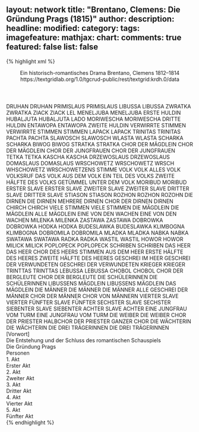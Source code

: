 layout: network
title: "Brentano, Clemens: Die Gründung Prags (1815)"
author:
description:
headline:
modified:
category:
tags:
imagefeature:
mathjax:
chart:
comments: true
featured: false
list: false
---
{% highlight xml %}
<?xml-model href="https://raw.githubusercontent.com/DLiNa/project/master/rules/lina.rnc"?><?xml-model href="https://raw.githubusercontent.com/DLiNa/project/master/rules/lina.sch"?>
<play xmlns="http://lina.digital">
  <header>
    <title>Die Gründung Prags</title>
    <subtitle>Ein historisch-romantisches Drama</subtitle>
    <genretitle/>
    <author>Brentano, Clemens</author>
    <date type="print" when="1815"/>
    <date type="premiere"/>
    <date type="written" when="1814">1812–1814</date>
    <source>https://textgridlab.org/1.0/tgcrud-public/rest/textgrid:krdh.0/data</source>
  </header>
  <personae>
    <character>
      <name>DRUHAN</name>
      <alias xml:id="druhan">
        <name>DRUHAN</name>
      </alias>
    </character>
    <character>
      <name>PRIMISLAUS</name>
      <alias xml:id="primislaus">
        <name>PRIMISLAUS</name>
      </alias>
    </character>
    <character>
      <name>LIBUSSA</name>
      <alias xml:id="libussa">
        <name>LIBUSSA</name>
      </alias>
    </character>
    <character>
      <name>ZWRATKA</name>
      <alias xml:id="zwratka">
        <name>ZWRATKA</name>
      </alias>
    </character>
    <character>
      <name>ZIACK</name>
      <alias xml:id="ziack">
        <name>ZIACK</name>
      </alias>
      <alias xml:id="lel">
        <name>LEL</name>
      </alias>
    </character>
    <character>
      <name>MENELJUBA</name>
      <alias xml:id="meneljuba">
        <name>MENELJUBA</name>
      </alias>
      <alias xml:id="erste_huldin">
        <name>ERSTE HULDIN</name>
      </alias>
    </character>
    <character>
      <name>HUBALJUTA</name>
      <alias xml:id="hubaljuta">
        <name>HUBALJUTA</name>
      </alias>
      <alias xml:id="lado">
        <name>LADO</name>
      </alias>
    </character>
    <character>
      <name>MORIWESCHA</name>
      <alias xml:id="moriwescha">
        <name>MORIWESCHA</name>
      </alias>
      <alias xml:id="dritte_huldin">
        <name>DRITTE HULDIN</name>
      </alias>
    </character>
    <character>
      <name>ENTAWOPA</name>
      <alias xml:id="entawopa">
        <name>ENTAWOPA</name>
      </alias>
      <alias xml:id="zweite_huldin">
        <name>ZWEITE HULDIN</name>
      </alias>
    </character>
    <character>
      <name>VERWIRRTE STIMMEN</name>
      <alias xml:id="verwirrte_stimmen">
        <name>VERWIRRTE STIMMEN</name>
      </alias>
      <alias xml:id="stimmen">
        <name>STIMMEN</name>
      </alias>
    </character>
    <character>
      <name>LAPACK</name>
      <alias xml:id="lapack">
        <name>LAPACK</name>
      </alias>
    </character>
    <character>
      <name>TRINITAS</name>
      <alias xml:id="trinitas">
        <name>TRINITAS</name>
      </alias>
    </character>
    <character>
      <name>PACHTA</name>
      <alias xml:id="pachta">
        <name>PACHTA</name>
      </alias>
    </character>
    <character>
      <name>SLAWOSCH</name>
      <alias xml:id="slawosch">
        <name>SLAWOSCH</name>
      </alias>
    </character>
    <character>
      <name>WLASTA</name>
      <alias xml:id="wlasta">
        <name>WLASTA</name>
      </alias>
    </character>
    <character>
      <name>SCHARKA</name>
      <alias xml:id="scharka">
        <name>SCHARKA</name>
      </alias>
    </character>
    <character>
      <name>BIWOG</name>
      <alias xml:id="biwog">
        <name>BIWOG</name>
      </alias>
    </character>
    <character>
      <name>STRATKA</name>
      <alias xml:id="stratka">
        <name>STRATKA</name>
      </alias>
    </character>
    <character>
      <name>CHOR DER MÄGDLEIN</name>
      <alias xml:id="chor_der_mägdlein">
        <name>CHOR DER MÄGDLEIN</name>
      </alias>
    </character>
    <character>
      <name>CHOR DER JUNGFRAUEN</name>
      <alias xml:id="chor_der_jungfrauen">
        <name>CHOR DER JUNGFRAUEN</name>
      </alias>
    </character>
    <character>
      <name>TETKA</name>
      <alias xml:id="tetka">
        <name>TETKA</name>
      </alias>
    </character>
    <character>
      <name>KASCHA</name>
      <alias xml:id="kascha">
        <name>KASCHA</name>
      </alias>
    </character>
    <character>
      <name>DRZEWOSLAUS</name>
      <alias xml:id="drzewoslaus">
        <name>DRZEWOSLAUS</name>
      </alias>
    </character>
    <character>
      <name>DOMASLAUS</name>
      <alias xml:id="domaslaus">
        <name>DOMASLAUS</name>
      </alias>
    </character>
    <character>
      <name>WRSCHOWETZ</name>
      <alias xml:id="wrschowetz">
        <name>WRSCHOWETZ</name>
      </alias>
      <alias xml:id="wrsch">
        <name>WRSCH</name>
      </alias>
      <alias xml:id="whschowetz">
        <name>WHSCHOWETZ</name>
      </alias>
      <alias xml:id="wrschowetzens_stimme">
        <name>WRSCHOWETZENS STIMME</name>
      </alias>
    </character>
    <character>
      <name>VOLK</name>
      <alias xml:id="volk">
        <name>VOLK</name>
      </alias>
      <alias xml:id="alles_volk">
        <name>ALLES VOLK</name>
      </alias>
      <alias xml:id="volksruf">
        <name>VOLKSRUF</name>
      </alias>
      <alias xml:id="das_volk">
        <name>DAS VOLK</name>
      </alias>
      <alias xml:id="aus_dem_volk">
        <name>AUS DEM VOLK</name>
      </alias>
      <alias xml:id="ein_teil_des_volks">
        <name>EIN TEIL DES VOLKS</name>
      </alias>
      <alias xml:id="zweite_hälfte_des_volks">
        <name>ZWEITE HÄLFTE DES VOLKS</name>
      </alias>
      <alias xml:id="getümmel_unter_dem_volk">
        <name>GETÜMMEL UNTER DEM VOLK</name>
      </alias>
    </character>
    <character>
      <name>MORIBUD</name>
      <alias xml:id="moribud">
        <name>MORIBUD</name>
      </alias>
    </character>
    <character>
      <name>ERSTER SLAVE</name>
      <alias xml:id="erster_slave">
        <name>ERSTER SLAVE</name>
      </alias>
    </character>
    <character>
      <name>ZWEITER SLAVE</name>
      <alias xml:id="zweiter_slave">
        <name>ZWEITER SLAVE</name>
      </alias>
    </character>
    <character>
      <name>DRITTER SLAVE</name>
      <alias xml:id="dritter_slave">
        <name>DRITTER SLAVE</name>
      </alias>
    </character>
    <character>
      <name>STIASON</name>
      <alias xml:id="stiason">
        <name>STIASON</name>
      </alias>
    </character>
    <character>
      <name>ROZHON</name>
      <alias xml:id="rozhon">
        <name>ROZHON</name>
      </alias>
      <alias xml:id="rozohn">
        <name>ROZOHN</name>
      </alias>
    </character>
    <character>
      <name>DIE DIRNEN</name>
      <alias xml:id="die_dirnen">
        <name>DIE DIRNEN</name>
      </alias>
      <alias xml:id="mehrere_dirnen">
        <name>MEHRERE DIRNEN</name>
      </alias>
      <alias xml:id="chor_der_dirnen">
        <name>CHOR DER DIRNEN</name>
      </alias>
      <alias xml:id="dirnen">
        <name>DIRNEN</name>
      </alias>
    </character>
    <character>
      <name>CHIRCH</name>
      <alias xml:id="chirch">
        <name>CHIRCH</name>
      </alias>
    </character>
    <character>
      <name>VIELE STIMMEN</name>
      <alias xml:id="viele_stimmen">
        <name>VIELE STIMMEN</name>
      </alias>
    </character>
    <character>
      <name>DIE MÄGDLEIN</name>
      <alias xml:id="die_mägdlein">
        <name>DIE MÄGDLEIN</name>
      </alias>
      <alias xml:id="alle_mägdlein">
        <name>ALLE MÄGDLEIN</name>
      </alias>
    </character>
    <character>
      <name>EINE VON DEN WACHEN</name>
      <alias xml:id="eine_von_den_wachen">
        <name>EINE VON DEN WACHEN</name>
      </alias>
    </character>
    <character>
      <name>MILENKA</name>
      <alias xml:id="milenka">
        <name>MILENKA</name>
      </alias>
    </character>
    <character>
      <name>ZASTAWA</name>
      <alias xml:id="zastawa">
        <name>ZASTAWA</name>
      </alias>
    </character>
    <character>
      <name>DOBROWKA</name>
      <alias xml:id="dobrowka">
        <name>DOBROWKA</name>
      </alias>
    </character>
    <character>
      <name>HODKA</name>
      <alias xml:id="hodka">
        <name>HODKA</name>
      </alias>
    </character>
    <character>
      <name>BUDESLAWKA</name>
      <alias xml:id="budeslawka">
        <name>BUDESLAWKA</name>
      </alias>
    </character>
    <character>
      <name>KLIMBOGNA</name>
      <alias xml:id="klimbogna">
        <name>KLIMBOGNA</name>
      </alias>
    </character>
    <character>
      <name>DOBROMILA</name>
      <alias xml:id="dobromila">
        <name>DOBROMILA</name>
      </alias>
    </character>
    <character>
      <name>MLADKA</name>
      <alias xml:id="mladka">
        <name>MLADKA</name>
      </alias>
    </character>
    <character>
      <name>NABKA</name>
      <alias xml:id="nabka">
        <name>NABKA</name>
      </alias>
    </character>
    <character>
      <name>SWATAWA</name>
      <alias xml:id="swatawa">
        <name>SWATAWA</name>
      </alias>
    </character>
    <character>
      <name>RADKA</name>
      <alias xml:id="radka">
        <name>RADKA</name>
      </alias>
    </character>
    <character>
      <name>WASTIL</name>
      <alias xml:id="wastil">
        <name>WASTIL</name>
      </alias>
    </character>
    <character>
      <name>HOWOR</name>
      <alias xml:id="howor">
        <name>HOWOR</name>
      </alias>
    </character>
    <character>
      <name>MILICK</name>
      <alias xml:id="milick">
        <name>MILICK</name>
      </alias>
    </character>
    <character>
      <name>POPLOPECK</name>
      <alias xml:id="poplopeck">
        <name>POPLOPECK</name>
      </alias>
    </character>
    <character>
      <name>SCHRIBEN</name>
      <alias xml:id="schriben">
        <name>SCHRIBEN</name>
      </alias>
    </character>
    <character>
      <name>DAS HEER</name>
      <alias xml:id="das_heer">
        <name>DAS HEER</name>
      </alias>
      <alias xml:id="chor_des_heers">
        <name>CHOR DES HEERS</name>
      </alias>
      <alias xml:id="stimmen_aus_dem_heer">
        <name>STIMMEN AUS DEM HEER</name>
      </alias>
      <alias xml:id="erste_hälfte_des_heeres">
        <name>ERSTE HÄLFTE DES HEERES</name>
      </alias>
      <alias xml:id="zweite_hälfte_des_heeres">
        <name>ZWEITE HÄLFTE DES HEERES</name>
      </alias>
      <alias xml:id="geschrei_im_heer">
        <name>GESCHREI IM HEER</name>
      </alias>
    </character>
    <character>
      <name>GESCHREI DER VERWUNDETEN</name>
      <alias xml:id="geschrei_der_verwundeten">
        <name>GESCHREI DER VERWUNDETEN</name>
      </alias>
    </character>
    <character>
      <name>KRIEGER</name>
      <alias xml:id="krieger">
        <name>KRIEGER</name>
      </alias>
    </character>
    <character>
      <name>TRINTTAS</name>
      <alias xml:id="trinttas">
        <name>TRINTTAS</name>
      </alias>
    </character>
    <character>
      <name>LEBUSSA</name>
      <alias xml:id="lebussa">
        <name>LEBUSSA</name>
      </alias>
    </character>
    <character>
      <name>CHOBOL</name>
      <alias xml:id="chobol">
        <name>CHOBOL</name>
      </alias>
    </character>
    <character>
      <name>CHOR DER BERGLEUTE</name>
      <alias xml:id="chor_der_bergleute">
        <name>CHOR DER BERGLEUTE</name>
      </alias>
    </character>
    <character>
      <name>DIE SCHÜLERINNEN</name>
      <alias xml:id="die_schülerinnen">
        <name>DIE SCHÜLERINNEN</name>
      </alias>
    </character>
    <character>
      <name>LIBUSSENS MÄGDLEIN</name>
      <alias xml:id="libussens_mägdlein">
        <name>LIBUSSENS MÄGDLEIN</name>
      </alias>
      <alias xml:id="das_mägdlein">
        <name>DAS MÄGDLEIN</name>
      </alias>
    </character>
    <character>
      <name>DIE MÄNNER</name>
      <alias xml:id="die_männer">
        <name>DIE MÄNNER</name>
      </alias>
      <alias xml:id="die_männer_alle">
        <name>DIE MÄNNER ALLE</name>
      </alias>
      <alias xml:id="geschrei_der_männer">
        <name>GESCHREI DER MÄNNER</name>
      </alias>
      <alias xml:id="chor_der_männer">
        <name>CHOR DER MÄNNER</name>
      </alias>
      <alias xml:id="chor_von_männern">
        <name>CHOR VON MÄNNERN</name>
      </alias>
    </character>
    <character>
      <name>VIERTER SLAVE</name>
      <alias xml:id="vierter">
        <name>VIERTER</name>
      </alias>
    </character>
    <character>
      <name>FÜNFTER SLAVE</name>
      <alias xml:id="fünfter">
        <name>FÜNFTER</name>
      </alias>
    </character>
    <character>
      <name>SECHSTER SLAVE</name>
      <alias xml:id="sechster">
        <name>SECHSTER</name>
      </alias>
    </character>
    <character>
      <name>SIEBENTER SLAVE</name>
      <alias xml:id="siebenter">
        <name>SIEBENTER</name>
      </alias>
    </character>
    <character>
      <name>ACHTER SLAVE</name>
      <alias xml:id="achter">
        <name>ACHTER</name>
      </alias>
    </character>
    <character>
      <name>EINE JUNGFRAU VOM TURM</name>
      <alias xml:id="eine_jungfrau_vom_turm">
        <name>EINE JUNGFRAU VOM TURM</name>
      </alias>
    </character>
    <character>
      <name>DIE WEIBER</name>
      <alias xml:id="die_weiber">
        <name>DIE WEIBER</name>
      </alias>
    </character>
    <character>
      <name>CHOR DER PRIESTER</name>
      <alias xml:id="halbchor_der_priester">
        <name>HALBCHOR DER PRIESTER</name>
      </alias>
      <alias xml:id="ganzer_chor">
        <name>GANZER CHOR</name>
      </alias>
    </character>
    <character>
      <name>DIE WÄCHTERIN</name>
      <alias xml:id="die_wächterin">
        <name>DIE WÄCHTERIN</name>
      </alias>
    </character>
    <character>
      <name>DIE DREI TRÄGERINNEN</name>
      <alias xml:id="die_drei_trägerinnen">
        <name>DIE DREI TRÄGERINNEN</name>
      </alias>
    </character>
  </personae>
  <text>
    <div>
      <head>[Vorwort]</head>
      <div>
        <head>Die Entstehung und der Schluss des romantischen Schauspiels</head>
        <sp who="#druhan">
          <amount n="2" unit="speech_acts"/>
          <amount n="539" unit="words"/>
          <amount n="65" unit="lines"/>
          <amount n="2997" unit="chars"/>
        </sp>
        <sp who="#primislaus">
          <amount n="2" unit="speech_acts"/>
          <amount n="39" unit="words"/>
          <amount n="5" unit="lines"/>
          <amount n="210" unit="chars"/>
        </sp>
        <sp who="#libussa">
          <amount n="1" unit="speech_acts"/>
          <amount n="198" unit="words"/>
          <amount n="8" unit="lines"/>
          <amount n="1216" unit="chars"/>
        </sp>
        <sp who="#alles_volk">
          <amount n="1" unit="speech_acts"/>
          <amount n="8" unit="words"/>
          <amount n="1" unit="lines"/>
          <amount n="50" unit="chars"/>
        </sp>
      </div>
    </div>
    <div>
      <head>Die Gründung Prags</head>
      <div>
        <head>Personen</head>
      </div>
      <div>
        <head>1. Akt</head>
        <div>
          <head>Erster Akt</head>
          <sp who="#zwratka">
            <amount n="31" unit="speech_acts"/>
            <amount n="2024" unit="words"/>
            <amount n="301" unit="lines"/>
            <amount n="11230" unit="chars"/>
          </sp>
          <sp who="#ziack">
            <amount n="3" unit="speech_acts"/>
            <amount n="17" unit="words"/>
            <amount n="3" unit="lines"/>
            <amount n="94" unit="chars"/>
          </sp>
          <sp who="#meneljuba">
            <amount n="2" unit="speech_acts"/>
            <amount n="18" unit="words"/>
            <amount n="3" unit="lines"/>
            <amount n="100" unit="chars"/>
          </sp>
          <sp who="#hubaljuta">
            <amount n="2" unit="speech_acts"/>
            <amount n="16" unit="words"/>
            <amount n="2" unit="lines"/>
            <amount n="80" unit="chars"/>
          </sp>
          <sp who="#moriwescha">
            <amount n="1" unit="speech_acts"/>
            <amount n="10" unit="words"/>
            <amount n="1" unit="lines"/>
            <amount n="42" unit="chars"/>
          </sp>
          <sp who="#entawopa">
            <amount n="1" unit="speech_acts"/>
            <amount n="8" unit="words"/>
            <amount n="1" unit="lines"/>
            <amount n="42" unit="chars"/>
          </sp>
          <sp who="#verwirrte_stimmen">
            <amount n="1" unit="speech_acts"/>
            <amount n="8" unit="words"/>
            <amount n="1" unit="lines"/>
            <amount n="39" unit="chars"/>
          </sp>
          <sp who="#stimmen">
            <amount n="1" unit="speech_acts"/>
            <amount n="10" unit="words"/>
            <amount n="1" unit="lines"/>
            <amount n="53" unit="chars"/>
          </sp>
          <sp who="#lapack">
            <amount n="16" unit="speech_acts"/>
            <amount n="825" unit="words"/>
            <amount n="108" unit="lines"/>
            <amount n="4516" unit="chars"/>
          </sp>
          <sp who="#trinitas">
            <amount n="19" unit="speech_acts"/>
            <amount n="448" unit="words"/>
            <amount n="60" unit="lines"/>
            <amount n="2342" unit="chars"/>
          </sp>
          <sp who="#pachta">
            <amount n="17" unit="speech_acts"/>
            <amount n="237" unit="words"/>
            <amount n="34" unit="lines"/>
            <amount n="1288" unit="chars"/>
          </sp>
          <sp who="#slawosch">
            <amount n="14" unit="speech_acts"/>
            <amount n="224" unit="words"/>
            <amount n="30" unit="lines"/>
            <amount n="1194" unit="chars"/>
          </sp>
          <sp who="#wlasta">
            <amount n="17" unit="speech_acts"/>
            <amount n="293" unit="words"/>
            <amount n="45" unit="lines"/>
            <amount n="1556" unit="chars"/>
          </sp>
          <sp who="#scharka">
            <amount n="13" unit="speech_acts"/>
            <amount n="139" unit="words"/>
            <amount n="20" unit="lines"/>
            <amount n="725" unit="chars"/>
          </sp>
          <sp who="#primislaus">
            <amount n="9" unit="speech_acts"/>
            <amount n="114" unit="words"/>
            <amount n="17" unit="lines"/>
            <amount n="649" unit="chars"/>
          </sp>
          <sp who="#biwog">
            <amount n="8" unit="speech_acts"/>
            <amount n="146" unit="words"/>
            <amount n="20" unit="lines"/>
            <amount n="809" unit="chars"/>
          </sp>
          <sp who="#stratka">
            <amount n="9" unit="speech_acts"/>
            <amount n="126" unit="words"/>
            <amount n="18" unit="lines"/>
            <amount n="691" unit="chars"/>
          </sp>
          <sp who="#chor_der_jungfrauen">
            <amount n="4" unit="speech_acts"/>
            <amount n="98" unit="words"/>
            <amount n="24" unit="lines"/>
            <amount n="557" unit="chars"/>
          </sp>
          <sp who="#tetka">
            <amount n="36" unit="speech_acts"/>
            <amount n="2695" unit="words"/>
            <amount n="357" unit="lines"/>
            <amount n="14985" unit="chars"/>
          </sp>
          <sp who="#kascha">
            <amount n="34" unit="speech_acts"/>
            <amount n="1997" unit="words"/>
            <amount n="283" unit="lines"/>
            <amount n="11190" unit="chars"/>
          </sp>
          <sp who="#libussa">
            <amount n="44" unit="speech_acts"/>
            <amount n="2485" unit="words"/>
            <amount n="326" unit="lines"/>
            <amount n="13394" unit="chars"/>
          </sp>
          <sp who="#lado">
            <amount n="2" unit="speech_acts"/>
            <amount n="145" unit="words"/>
            <amount n="24" unit="lines"/>
            <amount n="789" unit="chars"/>
          </sp>
          <sp who="#lel">
            <amount n="1" unit="speech_acts"/>
            <amount n="22" unit="words"/>
            <amount n="4" unit="lines"/>
            <amount n="109" unit="chars"/>
          </sp>
          <sp who="#erste_huldin">
            <amount n="1" unit="speech_acts"/>
            <amount n="8" unit="words"/>
            <amount n="1" unit="lines"/>
            <amount n="43" unit="chars"/>
          </sp>
          <sp who="#zweite_huldin">
            <amount n="1" unit="speech_acts"/>
            <amount n="8" unit="words"/>
            <amount n="1" unit="lines"/>
            <amount n="40" unit="chars"/>
          </sp>
          <sp who="#dritte_huldin">
            <amount n="1" unit="speech_acts"/>
            <amount n="7" unit="words"/>
            <amount n="1" unit="lines"/>
            <amount n="39" unit="chars"/>
          </sp>
          <sp who="#drzewoslaus">
            <amount n="5" unit="speech_acts"/>
            <amount n="456" unit="words"/>
            <amount n="60" unit="lines"/>
            <amount n="2479" unit="chars"/>
          </sp>
          <sp who="#volksruf">
            <amount n="3" unit="speech_acts"/>
            <amount n="24" unit="words"/>
            <amount n="3" unit="lines"/>
            <amount n="127" unit="chars"/>
          </sp>
          <sp who="#domaslaus">
            <amount n="7" unit="speech_acts"/>
            <amount n="221" unit="words"/>
            <amount n="29" unit="lines"/>
            <amount n="1178" unit="chars"/>
          </sp>
          <sp who="#wrsch">
            <amount n="4" unit="speech_acts"/>
            <amount n="83" unit="words"/>
            <amount n="11" unit="lines"/>
            <amount n="457" unit="chars"/>
          </sp>
          <sp who="#wrschowetz">
            <amount n="1" unit="speech_acts"/>
            <amount n="169" unit="words"/>
            <amount n="22" unit="lines"/>
            <amount n="919" unit="chars"/>
          </sp>
          <sp who="#ziack #meneljuba #hubaljuta #moriwescha #entawopa #verwirrte_stimmen #lapack #trinitas #pachta #slawosch #wlasta #scharka #primislaus #biwog #stratka #chor_der_jungfrauen #tetka #kascha #drzewoslaus #domaslaus #wrschowetz #druhan #chor_von_männern #volk">
            <amount n="1" unit="speech_acts"/>
            <amount n="6" unit="words"/>
            <amount n="1" unit="lines"/>
            <amount n="30" unit="chars"/>
          </sp>
          <sp who="#druhan">
            <amount n="1" unit="speech_acts"/>
            <amount n="76" unit="words"/>
            <amount n="10" unit="lines"/>
            <amount n="396" unit="chars"/>
          </sp>
          <sp who="#chor_von_männern">
            <amount n="1" unit="speech_acts"/>
            <amount n="46" unit="words"/>
            <amount n="10" unit="lines"/>
            <amount n="215" unit="chars"/>
          </sp>
          <sp who="#volk">
            <amount n="1" unit="speech_acts"/>
            <amount n="8" unit="words"/>
            <amount n="1" unit="lines"/>
            <amount n="42" unit="chars"/>
          </sp>
        </div>
      </div>
      <div>
        <head>2. Akt</head>
        <div>
          <head>Zweiter Akt</head>
          <sp who="#libussa">
            <amount n="76" unit="speech_acts"/>
            <amount n="3645" unit="words"/>
            <amount n="478" unit="lines"/>
            <amount n="19819" unit="chars"/>
          </sp>
          <sp who="#wlasta">
            <amount n="22" unit="speech_acts"/>
            <amount n="1034" unit="words"/>
            <amount n="134" unit="lines"/>
            <amount n="5468" unit="chars"/>
          </sp>
          <sp who="#stratka">
            <amount n="30" unit="speech_acts"/>
            <amount n="765" unit="words"/>
            <amount n="100" unit="lines"/>
            <amount n="4095" unit="chars"/>
          </sp>
          <sp who="#wrschowetz">
            <amount n="48" unit="speech_acts"/>
            <amount n="1035" unit="words"/>
            <amount n="135" unit="lines"/>
            <amount n="5510" unit="chars"/>
          </sp>
          <sp who="#domaslaus">
            <amount n="35" unit="speech_acts"/>
            <amount n="553" unit="words"/>
            <amount n="74" unit="lines"/>
            <amount n="2950" unit="chars"/>
          </sp>
          <sp who="#ziack">
            <amount n="4" unit="speech_acts"/>
            <amount n="65" unit="words"/>
            <amount n="8" unit="lines"/>
            <amount n="327" unit="chars"/>
          </sp>
          <sp who="#moribud">
            <amount n="5" unit="speech_acts"/>
            <amount n="140" unit="words"/>
            <amount n="19" unit="lines"/>
            <amount n="760" unit="chars"/>
          </sp>
          <sp who="#scharka">
            <amount n="4" unit="speech_acts"/>
            <amount n="49" unit="words"/>
            <amount n="6" unit="lines"/>
            <amount n="246" unit="chars"/>
          </sp>
          <sp who="#primislaus">
            <amount n="8" unit="speech_acts"/>
            <amount n="268" unit="words"/>
            <amount n="34" unit="lines"/>
            <amount n="1403" unit="chars"/>
          </sp>
          <sp who="#zwratka">
            <amount n="17" unit="speech_acts"/>
            <amount n="1318" unit="words"/>
            <amount n="170" unit="lines"/>
            <amount n="7125" unit="chars"/>
          </sp>
          <sp who="#lapack">
            <amount n="15" unit="speech_acts"/>
            <amount n="546" unit="words"/>
            <amount n="70" unit="lines"/>
            <amount n="2940" unit="chars"/>
          </sp>
          <sp who="#erster_slave">
            <amount n="2" unit="speech_acts"/>
            <amount n="69" unit="words"/>
            <amount n="10" unit="lines"/>
            <amount n="344" unit="chars"/>
          </sp>
          <sp who="#zweiter_slave">
            <amount n="3" unit="speech_acts"/>
            <amount n="66" unit="words"/>
            <amount n="8" unit="lines"/>
            <amount n="327" unit="chars"/>
          </sp>
          <sp who="#dritter_slave">
            <amount n="1" unit="speech_acts"/>
            <amount n="8" unit="words"/>
            <amount n="1" unit="lines"/>
            <amount n="43" unit="chars"/>
          </sp>
          <sp who="#stiason">
            <amount n="2" unit="speech_acts"/>
            <amount n="52" unit="words"/>
            <amount n="8" unit="lines"/>
            <amount n="353" unit="chars"/>
          </sp>
          <sp who="#drzewoslaus">
            <amount n="5" unit="speech_acts"/>
            <amount n="96" unit="words"/>
            <amount n="13" unit="lines"/>
            <amount n="506" unit="chars"/>
          </sp>
          <sp who="#rozhon">
            <amount n="16" unit="speech_acts"/>
            <amount n="711" unit="words"/>
            <amount n="93" unit="lines"/>
            <amount n="3886" unit="chars"/>
          </sp>
          <sp who="#volk">
            <amount n="3" unit="speech_acts"/>
            <amount n="34" unit="words"/>
            <amount n="5" unit="lines"/>
            <amount n="175" unit="chars"/>
          </sp>
          <sp who="#die_dirnen">
            <amount n="1" unit="speech_acts"/>
            <amount n="7" unit="words"/>
            <amount n="1" unit="lines"/>
            <amount n="48" unit="chars"/>
          </sp>
          <sp who="#chirch">
            <amount n="2" unit="speech_acts"/>
            <amount n="75" unit="words"/>
            <amount n="9" unit="lines"/>
            <amount n="381" unit="chars"/>
          </sp>
          <sp who="#slawosch">
            <amount n="4" unit="speech_acts"/>
            <amount n="735" unit="words"/>
            <amount n="126" unit="lines"/>
            <amount n="4130" unit="chars"/>
          </sp>
          <sp who="#biwog">
            <amount n="9" unit="speech_acts"/>
            <amount n="284" unit="words"/>
            <amount n="36" unit="lines"/>
            <amount n="1445" unit="chars"/>
          </sp>
          <sp who="#kascha">
            <amount n="3" unit="speech_acts"/>
            <amount n="152" unit="words"/>
            <amount n="19" unit="lines"/>
            <amount n="803" unit="chars"/>
          </sp>
          <sp who="#viele_stimmen">
            <amount n="1" unit="speech_acts"/>
            <amount n="9" unit="words"/>
            <amount n="1" unit="lines"/>
            <amount n="52" unit="chars"/>
          </sp>
        </div>
      </div>
      <div>
        <head>3. Akt</head>
        <div>
          <head>Dritter Akt</head>
          <sp who="#stratka">
            <amount n="47" unit="speech_acts"/>
            <amount n="1085" unit="words"/>
            <amount n="150" unit="lines"/>
            <amount n="5758" unit="chars"/>
          </sp>
          <sp who="#die_mägdlein">
            <amount n="6" unit="speech_acts"/>
            <amount n="155" unit="words"/>
            <amount n="35" unit="lines"/>
            <amount n="853" unit="chars"/>
          </sp>
          <sp who="#wlasta">
            <amount n="101" unit="speech_acts"/>
            <amount n="3622" unit="words"/>
            <amount n="483" unit="lines"/>
            <amount n="19186" unit="chars"/>
          </sp>
          <sp who="#scharka">
            <amount n="37" unit="speech_acts"/>
            <amount n="1022" unit="words"/>
            <amount n="153" unit="lines"/>
            <amount n="5310" unit="chars"/>
          </sp>
          <sp who="#eine_von_den_wachen">
            <amount n="1" unit="speech_acts"/>
            <amount n="7" unit="words"/>
            <amount n="1" unit="lines"/>
            <amount n="40" unit="chars"/>
          </sp>
          <sp who="#chor_der_mägdlein">
            <amount n="22" unit="speech_acts"/>
            <amount n="214" unit="words"/>
            <amount n="54" unit="lines"/>
            <amount n="1173" unit="chars"/>
          </sp>
          <sp who="#milenka">
            <amount n="11" unit="speech_acts"/>
            <amount n="208" unit="words"/>
            <amount n="24" unit="lines"/>
            <amount n="1050" unit="chars"/>
          </sp>
          <sp who="#zastawa">
            <amount n="10" unit="speech_acts"/>
            <amount n="136" unit="words"/>
            <amount n="18" unit="lines"/>
            <amount n="700" unit="chars"/>
          </sp>
          <sp who="#dobrowka">
            <amount n="10" unit="speech_acts"/>
            <amount n="143" unit="words"/>
            <amount n="17" unit="lines"/>
            <amount n="751" unit="chars"/>
          </sp>
          <sp who="#hodka">
            <amount n="6" unit="speech_acts"/>
            <amount n="176" unit="words"/>
            <amount n="22" unit="lines"/>
            <amount n="905" unit="chars"/>
          </sp>
          <sp who="#budeslawka">
            <amount n="6" unit="speech_acts"/>
            <amount n="182" unit="words"/>
            <amount n="26" unit="lines"/>
            <amount n="1021" unit="chars"/>
          </sp>
          <sp who="#klimbogna">
            <amount n="4" unit="speech_acts"/>
            <amount n="48" unit="words"/>
            <amount n="7" unit="lines"/>
            <amount n="256" unit="chars"/>
          </sp>
          <sp who="#dobromila">
            <amount n="6" unit="speech_acts"/>
            <amount n="111" unit="words"/>
            <amount n="15" unit="lines"/>
            <amount n="624" unit="chars"/>
          </sp>
          <sp who="#mladka">
            <amount n="1" unit="speech_acts"/>
            <amount n="20" unit="words"/>
            <amount n="2" unit="lines"/>
            <amount n="95" unit="chars"/>
          </sp>
          <sp who="#nabka">
            <amount n="6" unit="speech_acts"/>
            <amount n="75" unit="words"/>
            <amount n="9" unit="lines"/>
            <amount n="381" unit="chars"/>
          </sp>
          <sp who="#swatawa">
            <amount n="1" unit="speech_acts"/>
            <amount n="7" unit="words"/>
            <amount n="1" unit="lines"/>
            <amount n="37" unit="chars"/>
          </sp>
          <sp who="#radka">
            <amount n="1" unit="speech_acts"/>
            <amount n="7" unit="words"/>
            <amount n="1" unit="lines"/>
            <amount n="37" unit="chars"/>
          </sp>
          <sp who="#stratka #die_mägdlein #wlasta #scharka #milenka #zastawa #dobrowka #hodka #budeslawka #klimbogna #dobromila #mladka #nabka #swatawa #radka">
            <amount n="2" unit="speech_acts"/>
            <amount n="15" unit="words"/>
            <amount n="2" unit="lines"/>
            <amount n="77" unit="chars"/>
          </sp>
          <sp who="#dobromila #budeslawka #klimbogna">
            <amount n="1" unit="speech_acts"/>
            <amount n="7" unit="words"/>
            <amount n="1" unit="lines"/>
            <amount n="44" unit="chars"/>
          </sp>
          <sp who="#chor_des_heers">
            <amount n="1" unit="speech_acts"/>
            <amount n="29" unit="words"/>
            <amount n="9" unit="lines"/>
            <amount n="166" unit="chars"/>
          </sp>
          <sp who="#geschrei_im_heer">
            <amount n="1" unit="speech_acts"/>
            <amount n="16" unit="words"/>
            <amount n="2" unit="lines"/>
            <amount n="93" unit="chars"/>
          </sp>
          <sp who="#wrschowetzens_stimme">
            <amount n="1" unit="speech_acts"/>
            <amount n="14" unit="words"/>
            <amount n="2" unit="lines"/>
            <amount n="79" unit="chars"/>
          </sp>
          <sp who="#domaslaus">
            <amount n="41" unit="speech_acts"/>
            <amount n="427" unit="words"/>
            <amount n="61" unit="lines"/>
            <amount n="2208" unit="chars"/>
          </sp>
          <sp who="#wrschowetz">
            <amount n="52" unit="speech_acts"/>
            <amount n="721" unit="words"/>
            <amount n="98" unit="lines"/>
            <amount n="3903" unit="chars"/>
          </sp>
          <sp who="#stimmen_aus_dem_heer">
            <amount n="3" unit="speech_acts"/>
            <amount n="19" unit="words"/>
            <amount n="3" unit="lines"/>
            <amount n="112" unit="chars"/>
          </sp>
          <sp who="#wastil">
            <amount n="3" unit="speech_acts"/>
            <amount n="39" unit="words"/>
            <amount n="5" unit="lines"/>
            <amount n="214" unit="chars"/>
          </sp>
          <sp who="#howor">
            <amount n="4" unit="speech_acts"/>
            <amount n="52" unit="words"/>
            <amount n="7" unit="lines"/>
            <amount n="277" unit="chars"/>
          </sp>
          <sp who="#milick">
            <amount n="2" unit="speech_acts"/>
            <amount n="21" unit="words"/>
            <amount n="3" unit="lines"/>
            <amount n="126" unit="chars"/>
          </sp>
          <sp who="#whschowetz">
            <amount n="1" unit="speech_acts"/>
            <amount n="14" unit="words"/>
            <amount n="2" unit="lines"/>
            <amount n="83" unit="chars"/>
          </sp>
          <sp who="#poplopeck">
            <amount n="2" unit="speech_acts"/>
            <amount n="36" unit="words"/>
            <amount n="4" unit="lines"/>
            <amount n="156" unit="chars"/>
          </sp>
          <sp who="#schriben">
            <amount n="1" unit="speech_acts"/>
            <amount n="7" unit="words"/>
            <amount n="1" unit="lines"/>
            <amount n="35" unit="chars"/>
          </sp>
          <sp who="#mehrere_dirnen">
            <amount n="1" unit="speech_acts"/>
            <amount n="7" unit="words"/>
            <amount n="1" unit="lines"/>
            <amount n="42" unit="chars"/>
          </sp>
          <sp who="#stiason">
            <amount n="6" unit="speech_acts"/>
            <amount n="106" unit="words"/>
            <amount n="16" unit="lines"/>
            <amount n="552" unit="chars"/>
          </sp>
          <sp who="#stimmen">
            <amount n="1" unit="speech_acts"/>
            <amount n="2" unit="words"/>
            <amount n="1" unit="lines"/>
            <amount n="11" unit="chars"/>
          </sp>
          <sp who="#slawosch">
            <amount n="9" unit="speech_acts"/>
            <amount n="634" unit="words"/>
            <amount n="86" unit="lines"/>
            <amount n="3522" unit="chars"/>
          </sp>
          <sp who="#primislaus">
            <amount n="89" unit="speech_acts"/>
            <amount n="2206" unit="words"/>
            <amount n="312" unit="lines"/>
            <amount n="11911" unit="chars"/>
          </sp>
          <sp who="#kascha">
            <amount n="12" unit="speech_acts"/>
            <amount n="185" unit="words"/>
            <amount n="28" unit="lines"/>
            <amount n="1011" unit="chars"/>
          </sp>
          <sp who="#tetka">
            <amount n="14" unit="speech_acts"/>
            <amount n="201" unit="words"/>
            <amount n="30" unit="lines"/>
            <amount n="1084" unit="chars"/>
          </sp>
          <sp who="#biwog">
            <amount n="15" unit="speech_acts"/>
            <amount n="197" unit="words"/>
            <amount n="28" unit="lines"/>
            <amount n="1063" unit="chars"/>
          </sp>
          <sp who="#libussa">
            <amount n="83" unit="speech_acts"/>
            <amount n="2057" unit="words"/>
            <amount n="280" unit="lines"/>
            <amount n="10942" unit="chars"/>
          </sp>
          <sp who="#pachta">
            <amount n="20" unit="speech_acts"/>
            <amount n="419" unit="words"/>
            <amount n="63" unit="lines"/>
            <amount n="2287" unit="chars"/>
          </sp>
          <sp who="#die_dirnen">
            <amount n="2" unit="speech_acts"/>
            <amount n="19" unit="words"/>
            <amount n="3" unit="lines"/>
            <amount n="112" unit="chars"/>
          </sp>
          <sp who="#das_heer">
            <amount n="2" unit="speech_acts"/>
            <amount n="13" unit="words"/>
            <amount n="2" unit="lines"/>
            <amount n="62" unit="chars"/>
          </sp>
          <sp who="#geschrei_der_verwundeten">
            <amount n="1" unit="speech_acts"/>
            <amount n="5" unit="words"/>
            <amount n="1" unit="lines"/>
            <amount n="26" unit="chars"/>
          </sp>
          <sp who="#rozhon">
            <amount n="42" unit="speech_acts"/>
            <amount n="1610" unit="words"/>
            <amount n="217" unit="lines"/>
            <amount n="8735" unit="chars"/>
          </sp>
          <sp who="#lapack">
            <amount n="20" unit="speech_acts"/>
            <amount n="419" unit="words"/>
            <amount n="58" unit="lines"/>
            <amount n="2303" unit="chars"/>
          </sp>
          <sp who="#volk">
            <amount n="4" unit="speech_acts"/>
            <amount n="31" unit="words"/>
            <amount n="5" unit="lines"/>
            <amount n="201" unit="chars"/>
          </sp>
          <sp who="#chirch">
            <amount n="9" unit="speech_acts"/>
            <amount n="216" unit="words"/>
            <amount n="29" unit="lines"/>
            <amount n="1157" unit="chars"/>
          </sp>
          <sp who="#aus_dem_volk">
            <amount n="1" unit="speech_acts"/>
            <amount n="25" unit="words"/>
            <amount n="3" unit="lines"/>
            <amount n="121" unit="chars"/>
          </sp>
          <sp who="#ziack">
            <amount n="13" unit="speech_acts"/>
            <amount n="465" unit="words"/>
            <amount n="69" unit="lines"/>
            <amount n="2468" unit="chars"/>
          </sp>
          <sp who="#krieger">
            <amount n="3" unit="speech_acts"/>
            <amount n="44" unit="words"/>
            <amount n="5" unit="lines"/>
            <amount n="203" unit="chars"/>
          </sp>
          <sp who="#rozohn">
            <amount n="1" unit="speech_acts"/>
            <amount n="8" unit="words"/>
            <amount n="1" unit="lines"/>
            <amount n="41" unit="chars"/>
          </sp>
        </div>
      </div>
      <div>
        <head>4. Akt</head>
        <div>
          <head>Vierter Akt</head>
          <sp who="#trinitas">
            <amount n="15" unit="speech_acts"/>
            <amount n="783" unit="words"/>
            <amount n="106" unit="lines"/>
            <amount n="4392" unit="chars"/>
          </sp>
          <sp who="#pachta">
            <amount n="29" unit="speech_acts"/>
            <amount n="624" unit="words"/>
            <amount n="84" unit="lines"/>
            <amount n="3413" unit="chars"/>
          </sp>
          <sp who="#tetka">
            <amount n="21" unit="speech_acts"/>
            <amount n="316" unit="words"/>
            <amount n="44" unit="lines"/>
            <amount n="1678" unit="chars"/>
          </sp>
          <sp who="#kascha">
            <amount n="18" unit="speech_acts"/>
            <amount n="233" unit="words"/>
            <amount n="34" unit="lines"/>
            <amount n="1206" unit="chars"/>
          </sp>
          <sp who="#libussa">
            <amount n="43" unit="speech_acts"/>
            <amount n="2753" unit="words"/>
            <amount n="382" unit="lines"/>
            <amount n="14616" unit="chars"/>
          </sp>
          <sp who="#trinttas">
            <amount n="1" unit="speech_acts"/>
            <amount n="94" unit="words"/>
            <amount n="14" unit="lines"/>
            <amount n="570" unit="chars"/>
          </sp>
          <sp who="#lebussa">
            <amount n="1" unit="speech_acts"/>
            <amount n="2" unit="words"/>
            <amount n="1" unit="lines"/>
            <amount n="9" unit="chars"/>
          </sp>
          <sp who="#wlasta">
            <amount n="42" unit="speech_acts"/>
            <amount n="2391" unit="words"/>
            <amount n="319" unit="lines"/>
            <amount n="12852" unit="chars"/>
          </sp>
          <sp who="#zwratka">
            <amount n="32" unit="speech_acts"/>
            <amount n="1357" unit="words"/>
            <amount n="279" unit="lines"/>
            <amount n="7214" unit="chars"/>
          </sp>
          <sp who="#stratka">
            <amount n="18" unit="speech_acts"/>
            <amount n="428" unit="words"/>
            <amount n="56" unit="lines"/>
            <amount n="2255" unit="chars"/>
          </sp>
          <sp who="#scharka">
            <amount n="9" unit="speech_acts"/>
            <amount n="195" unit="words"/>
            <amount n="25" unit="lines"/>
            <amount n="1026" unit="chars"/>
          </sp>
          <sp who="#hodka">
            <amount n="1" unit="speech_acts"/>
            <amount n="20" unit="words"/>
            <amount n="2" unit="lines"/>
            <amount n="97" unit="chars"/>
          </sp>
          <sp who="#nabka">
            <amount n="1" unit="speech_acts"/>
            <amount n="31" unit="words"/>
            <amount n="4" unit="lines"/>
            <amount n="165" unit="chars"/>
          </sp>
          <sp who="#zastawa">
            <amount n="1" unit="speech_acts"/>
            <amount n="28" unit="words"/>
            <amount n="4" unit="lines"/>
            <amount n="162" unit="chars"/>
          </sp>
          <sp who="#milenka">
            <amount n="1" unit="speech_acts"/>
            <amount n="106" unit="words"/>
            <amount n="13" unit="lines"/>
            <amount n="551" unit="chars"/>
          </sp>
          <sp who="#alle_mägdlein">
            <amount n="1" unit="speech_acts"/>
            <amount n="9" unit="words"/>
            <amount n="1" unit="lines"/>
            <amount n="45" unit="chars"/>
          </sp>
          <sp who="#die_dirnen">
            <amount n="2" unit="speech_acts"/>
            <amount n="17" unit="words"/>
            <amount n="3" unit="lines"/>
            <amount n="93" unit="chars"/>
          </sp>
          <sp who="#wlasta #stratka #scharka #die_dirnen">
            <amount n="2" unit="speech_acts"/>
            <amount n="22" unit="words"/>
            <amount n="3" unit="lines"/>
            <amount n="126" unit="chars"/>
          </sp>
          <sp who="#chor_der_mägdlein">
            <amount n="10" unit="speech_acts"/>
            <amount n="309" unit="words"/>
            <amount n="43" unit="lines"/>
            <amount n="1707" unit="chars"/>
          </sp>
          <sp who="#geschrei_der_männer">
            <amount n="1" unit="speech_acts"/>
            <amount n="8" unit="words"/>
            <amount n="1" unit="lines"/>
            <amount n="44" unit="chars"/>
          </sp>
          <sp who="#erste_hälfte_des_heeres">
            <amount n="2" unit="speech_acts"/>
            <amount n="8" unit="words"/>
            <amount n="2" unit="lines"/>
            <amount n="47" unit="chars"/>
          </sp>
          <sp who="#zweite_hälfte_des_heeres">
            <amount n="2" unit="speech_acts"/>
            <amount n="7" unit="words"/>
            <amount n="2" unit="lines"/>
            <amount n="53" unit="chars"/>
          </sp>
          <sp who="#domaslaus">
            <amount n="11" unit="speech_acts"/>
            <amount n="643" unit="words"/>
            <amount n="86" unit="lines"/>
            <amount n="3555" unit="chars"/>
          </sp>
          <sp who="#wrschowetz">
            <amount n="24" unit="speech_acts"/>
            <amount n="881" unit="words"/>
            <amount n="116" unit="lines"/>
            <amount n="4636" unit="chars"/>
          </sp>
          <sp who="#das_volk">
            <amount n="1" unit="speech_acts"/>
            <amount n="30" unit="words"/>
            <amount n="4" unit="lines"/>
            <amount n="162" unit="chars"/>
          </sp>
          <sp who="#volk">
            <amount n="3" unit="speech_acts"/>
            <amount n="34" unit="words"/>
            <amount n="4" unit="lines"/>
            <amount n="182" unit="chars"/>
          </sp>
          <sp who="#stratka #scharka">
            <amount n="1" unit="speech_acts"/>
            <amount n="19" unit="words"/>
            <amount n="2" unit="lines"/>
            <amount n="86" unit="chars"/>
          </sp>
          <sp who="#chobol">
            <amount n="15" unit="speech_acts"/>
            <amount n="252" unit="words"/>
            <amount n="36" unit="lines"/>
            <amount n="1353" unit="chars"/>
          </sp>
          <sp who="#druhan">
            <amount n="17" unit="speech_acts"/>
            <amount n="243" unit="words"/>
            <amount n="34" unit="lines"/>
            <amount n="1267" unit="chars"/>
          </sp>
          <sp who="#chor_der_bergleute">
            <amount n="1" unit="speech_acts"/>
            <amount n="52" unit="words"/>
            <amount n="11" unit="lines"/>
            <amount n="244" unit="chars"/>
          </sp>
          <sp who="#entawopa">
            <amount n="13" unit="speech_acts"/>
            <amount n="141" unit="words"/>
            <amount n="33" unit="lines"/>
            <amount n="716" unit="chars"/>
          </sp>
          <sp who="#moriwescha">
            <amount n="12" unit="speech_acts"/>
            <amount n="154" unit="words"/>
            <amount n="40" unit="lines"/>
            <amount n="845" unit="chars"/>
          </sp>
          <sp who="#meneljuba">
            <amount n="11" unit="speech_acts"/>
            <amount n="148" unit="words"/>
            <amount n="35" unit="lines"/>
            <amount n="788" unit="chars"/>
          </sp>
          <sp who="#ziack">
            <amount n="8" unit="speech_acts"/>
            <amount n="523" unit="words"/>
            <amount n="122" unit="lines"/>
            <amount n="2625" unit="chars"/>
          </sp>
          <sp who="#die_mägdlein">
            <amount n="1" unit="speech_acts"/>
            <amount n="22" unit="words"/>
            <amount n="6" unit="lines"/>
            <amount n="137" unit="chars"/>
          </sp>
          <sp who="#die_schülerinnen">
            <amount n="1" unit="speech_acts"/>
            <amount n="19" unit="words"/>
            <amount n="5" unit="lines"/>
            <amount n="139" unit="chars"/>
          </sp>
          <sp who="#primislaus">
            <amount n="22" unit="speech_acts"/>
            <amount n="1111" unit="words"/>
            <amount n="148" unit="lines"/>
            <amount n="6110" unit="chars"/>
          </sp>
          <sp who="#erster_slave">
            <amount n="1" unit="speech_acts"/>
            <amount n="16" unit="words"/>
            <amount n="2" unit="lines"/>
            <amount n="87" unit="chars"/>
          </sp>
          <sp who="#die_männer_alle">
            <amount n="1" unit="speech_acts"/>
            <amount n="27" unit="words"/>
            <amount n="4" unit="lines"/>
            <amount n="162" unit="chars"/>
          </sp>
        </div>
      </div>
      <div>
        <head>5. Akt</head>
        <div>
          <head>Fünfter Akt</head>
          <sp who="#pachta">
            <amount n="37" unit="speech_acts"/>
            <amount n="1864" unit="words"/>
            <amount n="249" unit="lines"/>
            <amount n="10167" unit="chars"/>
          </sp>
          <sp who="#trinitas">
            <amount n="13" unit="speech_acts"/>
            <amount n="810" unit="words"/>
            <amount n="111" unit="lines"/>
            <amount n="4283" unit="chars"/>
          </sp>
          <sp who="#hubaljuta">
            <amount n="16" unit="speech_acts"/>
            <amount n="423" unit="words"/>
            <amount n="57" unit="lines"/>
            <amount n="2256" unit="chars"/>
          </sp>
          <sp who="#ziack">
            <amount n="8" unit="speech_acts"/>
            <amount n="110" unit="words"/>
            <amount n="20" unit="lines"/>
            <amount n="579" unit="chars"/>
          </sp>
          <sp who="#zwratka">
            <amount n="5" unit="speech_acts"/>
            <amount n="111" unit="words"/>
            <amount n="21" unit="lines"/>
            <amount n="613" unit="chars"/>
          </sp>
          <sp who="#meneljuba">
            <amount n="4" unit="speech_acts"/>
            <amount n="17" unit="words"/>
            <amount n="5" unit="lines"/>
            <amount n="102" unit="chars"/>
          </sp>
          <sp who="#entawopa">
            <amount n="6" unit="speech_acts"/>
            <amount n="35" unit="words"/>
            <amount n="7" unit="lines"/>
            <amount n="174" unit="chars"/>
          </sp>
          <sp who="#moriwescha">
            <amount n="5" unit="speech_acts"/>
            <amount n="26" unit="words"/>
            <amount n="6" unit="lines"/>
            <amount n="126" unit="chars"/>
          </sp>
          <sp who="#slawosch">
            <amount n="13" unit="speech_acts"/>
            <amount n="344" unit="words"/>
            <amount n="44" unit="lines"/>
            <amount n="1873" unit="chars"/>
          </sp>
          <sp who="#trinttas">
            <amount n="1" unit="speech_acts"/>
            <amount n="14" unit="words"/>
            <amount n="2" unit="lines"/>
            <amount n="81" unit="chars"/>
          </sp>
          <sp who="#die_mägdlein">
            <amount n="3" unit="speech_acts"/>
            <amount n="59" unit="words"/>
            <amount n="14" unit="lines"/>
            <amount n="302" unit="chars"/>
          </sp>
          <sp who="#libussens_mägdlein">
            <amount n="1" unit="speech_acts"/>
            <amount n="69" unit="words"/>
            <amount n="17" unit="lines"/>
            <amount n="354" unit="chars"/>
          </sp>
          <sp who="#stratka">
            <amount n="8" unit="speech_acts"/>
            <amount n="95" unit="words"/>
            <amount n="13" unit="lines"/>
            <amount n="528" unit="chars"/>
          </sp>
          <sp who="#scharka">
            <amount n="6" unit="speech_acts"/>
            <amount n="49" unit="words"/>
            <amount n="6" unit="lines"/>
            <amount n="248" unit="chars"/>
          </sp>
          <sp who="#hodka">
            <amount n="2" unit="speech_acts"/>
            <amount n="17" unit="words"/>
            <amount n="2" unit="lines"/>
            <amount n="83" unit="chars"/>
          </sp>
          <sp who="#nabka">
            <amount n="3" unit="speech_acts"/>
            <amount n="24" unit="words"/>
            <amount n="3" unit="lines"/>
            <amount n="130" unit="chars"/>
          </sp>
          <sp who="#milenka">
            <amount n="2" unit="speech_acts"/>
            <amount n="19" unit="words"/>
            <amount n="2" unit="lines"/>
            <amount n="90" unit="chars"/>
          </sp>
          <sp who="#zastawa">
            <amount n="2" unit="speech_acts"/>
            <amount n="13" unit="words"/>
            <amount n="2" unit="lines"/>
            <amount n="80" unit="chars"/>
          </sp>
          <sp who="#radka">
            <amount n="1" unit="speech_acts"/>
            <amount n="8" unit="words"/>
            <amount n="1" unit="lines"/>
            <amount n="44" unit="chars"/>
          </sp>
          <sp who="#libussa">
            <amount n="61" unit="speech_acts"/>
            <amount n="2001" unit="words"/>
            <amount n="266" unit="lines"/>
            <amount n="10736" unit="chars"/>
          </sp>
          <sp who="#kascha">
            <amount n="13" unit="speech_acts"/>
            <amount n="151" unit="words"/>
            <amount n="22" unit="lines"/>
            <amount n="794" unit="chars"/>
          </sp>
          <sp who="#tetka">
            <amount n="18" unit="speech_acts"/>
            <amount n="531" unit="words"/>
            <amount n="70" unit="lines"/>
            <amount n="2793" unit="chars"/>
          </sp>
          <sp who="#dobromila">
            <amount n="1" unit="speech_acts"/>
            <amount n="10" unit="words"/>
            <amount n="1" unit="lines"/>
            <amount n="47" unit="chars"/>
          </sp>
          <sp who="#budeslawka">
            <amount n="1" unit="speech_acts"/>
            <amount n="7" unit="words"/>
            <amount n="1" unit="lines"/>
            <amount n="45" unit="chars"/>
          </sp>
          <sp who="#klimbogna">
            <amount n="2" unit="speech_acts"/>
            <amount n="14" unit="words"/>
            <amount n="2" unit="lines"/>
            <amount n="81" unit="chars"/>
          </sp>
          <sp who="#swatawa">
            <amount n="1" unit="speech_acts"/>
            <amount n="9" unit="words"/>
            <amount n="1" unit="lines"/>
            <amount n="41" unit="chars"/>
          </sp>
          <sp who="#mladka">
            <amount n="1" unit="speech_acts"/>
            <amount n="8" unit="words"/>
            <amount n="1" unit="lines"/>
            <amount n="46" unit="chars"/>
          </sp>
          <sp who="#die_männer">
            <amount n="1" unit="speech_acts"/>
            <amount n="68" unit="words"/>
            <amount n="17" unit="lines"/>
            <amount n="354" unit="chars"/>
          </sp>
          <sp who="#erster_slave">
            <amount n="1" unit="speech_acts"/>
            <amount n="8" unit="words"/>
            <amount n="1" unit="lines"/>
            <amount n="45" unit="chars"/>
          </sp>
          <sp who="#zweiter_slave">
            <amount n="1" unit="speech_acts"/>
            <amount n="9" unit="words"/>
            <amount n="1" unit="lines"/>
            <amount n="39" unit="chars"/>
          </sp>
          <sp who="#dritter_slave">
            <amount n="1" unit="speech_acts"/>
            <amount n="20" unit="words"/>
            <amount n="2" unit="lines"/>
            <amount n="84" unit="chars"/>
          </sp>
          <sp who="#vierter">
            <amount n="1" unit="speech_acts"/>
            <amount n="7" unit="words"/>
            <amount n="1" unit="lines"/>
            <amount n="36" unit="chars"/>
          </sp>
          <sp who="#fünfter">
            <amount n="2" unit="speech_acts"/>
            <amount n="15" unit="words"/>
            <amount n="2" unit="lines"/>
            <amount n="92" unit="chars"/>
          </sp>
          <sp who="#sechster">
            <amount n="1" unit="speech_acts"/>
            <amount n="9" unit="words"/>
            <amount n="1" unit="lines"/>
            <amount n="46" unit="chars"/>
          </sp>
          <sp who="#siebenter">
            <amount n="1" unit="speech_acts"/>
            <amount n="7" unit="words"/>
            <amount n="1" unit="lines"/>
            <amount n="36" unit="chars"/>
          </sp>
          <sp who="#achter">
            <amount n="1" unit="speech_acts"/>
            <amount n="24" unit="words"/>
            <amount n="3" unit="lines"/>
            <amount n="116" unit="chars"/>
          </sp>
          <sp who="#chirch">
            <amount n="1" unit="speech_acts"/>
            <amount n="45" unit="words"/>
            <amount n="6" unit="lines"/>
            <amount n="245" unit="chars"/>
          </sp>
          <sp who="#eine_jungfrau_vom_turm">
            <amount n="1" unit="speech_acts"/>
            <amount n="15" unit="words"/>
            <amount n="2" unit="lines"/>
            <amount n="78" unit="chars"/>
          </sp>
          <sp who="#drzewoslaus">
            <amount n="3" unit="speech_acts"/>
            <amount n="81" unit="words"/>
            <amount n="12" unit="lines"/>
            <amount n="472" unit="chars"/>
          </sp>
          <sp who="#lapack">
            <amount n="10" unit="speech_acts"/>
            <amount n="400" unit="words"/>
            <amount n="48" unit="lines"/>
            <amount n="2049" unit="chars"/>
          </sp>
          <sp who="#das_mägdlein">
            <amount n="1" unit="speech_acts"/>
            <amount n="29" unit="words"/>
            <amount n="4" unit="lines"/>
            <amount n="151" unit="chars"/>
          </sp>
          <sp who="#volk">
            <amount n="4" unit="speech_acts"/>
            <amount n="32" unit="words"/>
            <amount n="4" unit="lines"/>
            <amount n="167" unit="chars"/>
          </sp>
          <sp who="#primislaus">
            <amount n="58" unit="speech_acts"/>
            <amount n="2025" unit="words"/>
            <amount n="267" unit="lines"/>
            <amount n="10990" unit="chars"/>
          </sp>
          <sp who="#wrschowetz">
            <amount n="11" unit="speech_acts"/>
            <amount n="297" unit="words"/>
            <amount n="39" unit="lines"/>
            <amount n="1575" unit="chars"/>
          </sp>
          <sp who="#das_volk">
            <amount n="1" unit="speech_acts"/>
            <amount n="9" unit="words"/>
            <amount n="1" unit="lines"/>
            <amount n="50" unit="chars"/>
          </sp>
          <sp who="#ein_teil_des_volks">
            <amount n="1" unit="speech_acts"/>
            <amount n="1" unit="words"/>
            <amount n="1" unit="lines"/>
            <amount n="7" unit="chars"/>
          </sp>
          <sp who="#zweite_hälfte_des_volks">
            <amount n="1" unit="speech_acts"/>
            <amount n="1" unit="words"/>
            <amount n="1" unit="lines"/>
            <amount n="11" unit="chars"/>
          </sp>
          <sp who="#getümmel_unter_dem_volk">
            <amount n="1" unit="speech_acts"/>
            <amount n="4" unit="words"/>
            <amount n="1" unit="lines"/>
            <amount n="15" unit="chars"/>
          </sp>
          <sp who="#wlasta">
            <amount n="23" unit="speech_acts"/>
            <amount n="1091" unit="words"/>
            <amount n="147" unit="lines"/>
            <amount n="6028" unit="chars"/>
          </sp>
          <sp who="#biwog">
            <amount n="2" unit="speech_acts"/>
            <amount n="17" unit="words"/>
            <amount n="3" unit="lines"/>
            <amount n="102" unit="chars"/>
          </sp>
          <sp who="#stiason">
            <amount n="6" unit="speech_acts"/>
            <amount n="370" unit="words"/>
            <amount n="48" unit="lines"/>
            <amount n="1936" unit="chars"/>
          </sp>
          <sp who="#alle_mägdlein #die_weiber">
            <amount n="1" unit="speech_acts"/>
            <amount n="8" unit="words"/>
            <amount n="1" unit="lines"/>
            <amount n="43" unit="chars"/>
          </sp>
          <sp who="#die_weiber">
            <amount n="1" unit="speech_acts"/>
            <amount n="7" unit="words"/>
            <amount n="1" unit="lines"/>
            <amount n="41" unit="chars"/>
          </sp>
          <sp who="#druhan">
            <amount n="1" unit="speech_acts"/>
            <amount n="50" unit="words"/>
            <amount n="7" unit="lines"/>
            <amount n="274" unit="chars"/>
          </sp>
          <sp who="#tetka #kascha">
            <amount n="1" unit="speech_acts"/>
            <amount n="61" unit="words"/>
            <amount n="10" unit="lines"/>
            <amount n="285" unit="chars"/>
          </sp>
          <sp who="#chor_der_dirnen">
            <amount n="1" unit="speech_acts"/>
            <amount n="35" unit="words"/>
            <amount n="6" unit="lines"/>
            <amount n="178" unit="chars"/>
          </sp>
          <sp who="#pachta #biwog">
            <amount n="1" unit="speech_acts"/>
            <amount n="54" unit="words"/>
            <amount n="12" unit="lines"/>
            <amount n="259" unit="chars"/>
          </sp>
          <sp who="#chor_der_männer">
            <amount n="1" unit="speech_acts"/>
            <amount n="19" unit="words"/>
            <amount n="4" unit="lines"/>
            <amount n="88" unit="chars"/>
          </sp>
          <sp who="#halbchor_der_priester">
            <amount n="1" unit="speech_acts"/>
            <amount n="17" unit="words"/>
            <amount n="4" unit="lines"/>
            <amount n="101" unit="chars"/>
          </sp>
          <sp who="#ganzer_chor">
            <amount n="1" unit="speech_acts"/>
            <amount n="19" unit="words"/>
            <amount n="4" unit="lines"/>
            <amount n="112" unit="chars"/>
          </sp>
          <sp who="#dirnen">
            <amount n="1" unit="speech_acts"/>
            <amount n="86" unit="words"/>
            <amount n="22" unit="lines"/>
            <amount n="535" unit="chars"/>
          </sp>
          <sp who="#die_wächterin">
            <amount n="1" unit="speech_acts"/>
            <amount n="6" unit="words"/>
            <amount n="1" unit="lines"/>
            <amount n="39" unit="chars"/>
          </sp>
          <sp who="#die_drei_trägerinnen">
            <amount n="1" unit="speech_acts"/>
            <amount n="16" unit="words"/>
            <amount n="2" unit="lines"/>
            <amount n="83" unit="chars"/>
          </sp>
          <sp who="#dobromila #budeslawka #klimbogna">
            <amount n="1" unit="speech_acts"/>
            <amount n="1" unit="words"/>
            <amount n="1" unit="lines"/>
            <amount n="4" unit="chars"/>
          </sp>
          <sp who="#stimmen">
            <amount n="1" unit="speech_acts"/>
            <amount n="7" unit="words"/>
            <amount n="1" unit="lines"/>
            <amount n="38" unit="chars"/>
          </sp>
          <sp who="#druhan #chobol">
            <amount n="1" unit="speech_acts"/>
            <amount n="77" unit="words"/>
            <amount n="10" unit="lines"/>
            <amount n="415" unit="chars"/>
          </sp>
          <sp who="#alles_volk">
            <amount n="1" unit="speech_acts"/>
            <amount n="8" unit="words"/>
            <amount n="1" unit="lines"/>
            <amount n="50" unit="chars"/>
          </sp>
        </div>
      </div>
    </div>
  </text>
</play>
{% endhighlight %}